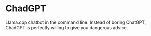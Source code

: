 # ChadGPT
Llama.cpp chatbot in the command line.  Instead of boring ChatGPT, ChadGPT is perfectly willing to give you dangerous advice.
